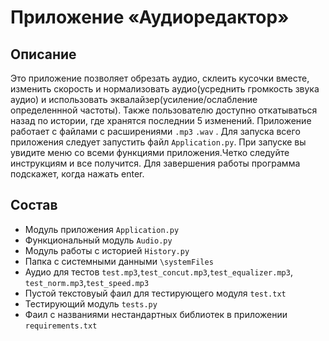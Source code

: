 # Приложение «Аудиоредактор»


## Описание
Это приложение позволяет обрезать аудио, склеить кусочки вместе, изменить скорость и нормализовать аудио(усреднить громкость звука аудио) и использовать эквалайзер(усиление/ослабление определеннной частоты). Также пользователю доступно откатываться назад по истории, где хранятся последнии 5 изменений.
Приложение работает с файлами с расширениями `.mp3` `.wav` .
Для запуска всего приложения следует запустить файл `Application.py`.
При запуске вы увидите меню со всеми функциями приложения.Четко следуйте инструкциям и все получится.
Для завершения работы программа подскажет, когда нажать enter.

## Состав
- Модуль приложения `Application.py`
- Функциональный модуль `Audio.py`
- Модуль работы с историей `History.py`
- Папка с системными данными `\systemFiles`
- Аудио для тестов `test.mp3`,`test_concut.mp3`,`test_equalizer.mp3`,
`test_norm.mp3`,`test_speed.mp3`
- Пустой текстовуый фаил для тестирующего модуля `test.txt`
- Тестирующий модуль `tests.py`
- Фаил с названиями нестандартных библиотек в приложении `requirements.txt`


